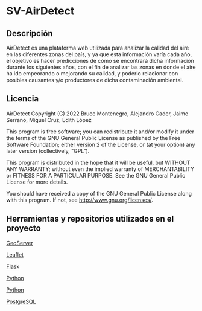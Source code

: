 # SV-AirDetect

## Descripción

AirDetect es una plataforma web utilizada para analizar la calidad del aire en las diferentes zonas del país, y ya que esta información varía cada año, el objetivo es hacer predicciones de cómo se encontrará dicha información durante los siguientes años, con el fin de analizar las zonas en donde el aire ha ido empeorando o mejorando su calidad, y poderlo relacionar con posibles causantes y/o productores de dicha contaminación ambiental.

## Licencia

AirDetect
Copyright (C) 2022 Bruce Montenegro, Alejandro Cader, Jaime Serrano, Miguel Cruz, Edith López

This program is free software; you can redistribute it and/or modify it under the terms of the GNU General Public License as published by the Free Software Foundation; either version 2 of the License, or (at your option) any later version (collectively, "GPL").

This program is distributed in the hope that it will be useful, but WITHOUT ANY WARRANTY; without even the implied warranty of MERCHANTABILITY or FITNESS FOR A PARTICULAR PURPOSE. See the GNU General Public License for more details.

You should have received a copy of the GNU General Public License along with this program. If not, see <http://www.gnu.org/licenses/>.

## Herramientas y repositorios utilizados en el proyecto

[GeoServer](https://geoserver-pdf.readthedocs.io/en/latest/index.html)

[Leaflet](https://leafletjs.com/)

[Flask](https://flask.palletsprojects.com/en/2.1.x/)

[Python](https://www.python.org/about/)

[Python](https://www.javascript.com/)

[PostgreSQL](https://www.postgresql.org/)